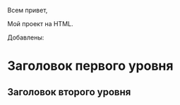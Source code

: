 Всем привет,

Мой проект на HTML.

Добавлены:
# Заголовок первого уровня
## Заголовок второго уровня
